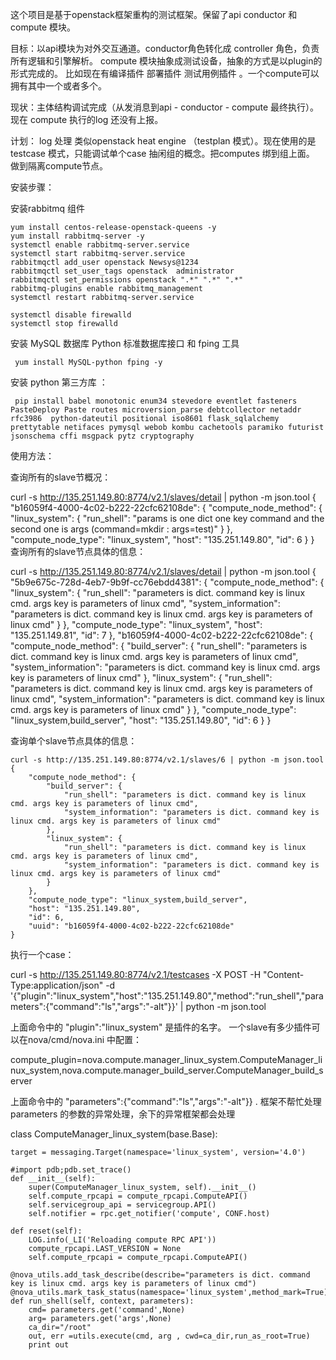 
这个项目是基于openstack框架重构的测试框架。保留了api conductor 和 compute 模块。

目标：以api模块为对外交互通道。conductor角色转化成 controller 角色，负责所有逻辑和引擎解析。
     compute 模块抽象成测试设备，抽象的方式是以plugin的形式完成的。
     比如现在有编译插件 部署插件 测试用例插件 。一个compute可以拥有其中一个或者多个。
    
现状：主体结构调试完成（从发消息到api - conductor - compute 最终执行）。现在 compute 执行的log 还没有上报。

计划：
    log 处理
    类似openstack heat engine （testplan 模式）。现在使用的是testcase 模式，只能调试单个case
    抽闲组的概念。把computes 绑到组上面。 做到隔离compute节点。
    
安装步骤：

安装rabbitmq 组件

	yum install centos-release-openstack-queens -y
	yum install rabbitmq-server -y
	systemctl enable rabbitmq-server.service
	systemctl start rabbitmq-server.service
	rabbitmqctl add_user openstack Newsys@1234
	rabbitmqctl set_user_tags openstack  administrator
	rabbitmqctl set_permissions openstack ".*" ".*" ".*"
	rabbitmq-plugins enable rabbitmq_management
	systemctl restart rabbitmq-server.service
	
	systemctl disable firewalld
	systemctl stop firewalld

安装 MySQL 数据库 Python 标准数据库接口 和 fping 工具

     yum install MySQL-python fping -y

安装 python 第三方库 ：

     pip install babel monotonic enum34 stevedore eventlet fasteners PasteDeploy Paste routes microversion_parse debtcollector netaddr rfc3986  python-dateutil positional iso8601 flask_sqlalchemy prettytable netifaces pymysql webob kombu cachetools paramiko futurist jsonschema cffi msgpack pytz cryptography

使用方法：

查询所有的slave节概况：
	
curl -s http://135.251.149.80:8774/v2.1/slaves/detail | python -m json.tool
	{
		"b16059f4-4000-4c02-b222-22cfc62108de": {
			"compute_node_method": {
				"linux_system": {
					"run_shell": "params is one dict     one key command  and the second one is args (command=mkdir : args=test)"
				}
			},
			"compute_node_type": "linux_system",
			"host": "135.251.149.80",
			"id": 6
		}
	}
查询所有的slave节点具体的信息：

curl -s http://135.251.149.80:8774/v2.1/slaves/detail | python -m json.tool
	{
		"5b9e675c-728d-4eb7-9b9f-cc76ebdd4381": {
			"compute_node_method": {
				"linux_system": {
					"run_shell": "parameters is dict. command key is linux cmd. args key is parameters of linux cmd",
					"system_information": "parameters is dict. command key is linux cmd. args key is parameters of linux cmd"
				}
			},
			"compute_node_type": "linux_system",
			"host": "135.251.149.81",
			"id": 7
		},
		"b16059f4-4000-4c02-b222-22cfc62108de": {
			"compute_node_method": {
				"build_server": {
					"run_shell": "parameters is dict. command key is linux cmd. args key is parameters of linux cmd",
					"system_information": "parameters is dict. command key is linux cmd. args key is parameters of linux cmd"
				},
				"linux_system": {
					"run_shell": "parameters is dict. command key is linux cmd. args key is parameters of linux cmd",
					"system_information": "parameters is dict. command key is linux cmd. args key is parameters of linux cmd"
				}
			},
			"compute_node_type": "linux_system,build_server",
			"host": "135.251.149.80",
			"id": 6
		}
	}

查询单个slave节点具体的信息：

	curl -s http://135.251.149.80:8774/v2.1/slaves/6 | python -m json.tool
	{
		"compute_node_method": {
			"build_server": {
				"run_shell": "parameters is dict. command key is linux cmd. args key is parameters of linux cmd",
				"system_information": "parameters is dict. command key is linux cmd. args key is parameters of linux cmd"
			},
			"linux_system": {
				"run_shell": "parameters is dict. command key is linux cmd. args key is parameters of linux cmd",
				"system_information": "parameters is dict. command key is linux cmd. args key is parameters of linux cmd"
			}
		},
		"compute_node_type": "linux_system,build_server",
		"host": "135.251.149.80",
		"id": 6,
		"uuid": "b16059f4-4000-4c02-b222-22cfc62108de"
	}

执行一个case：

curl -s http://135.251.149.80:8774/v2.1/testcases -X POST -H "Content-Type:application/json" -d '{"plugin":"linux_system","host":"135.251.149.80","method":"run_shell","parameters":{"command":"ls","args":"-alt"}}' | python -m json.tool

上面命令中的 "plugin":"linux_system" 是插件的名字。 一个slave有多少插件可以在nova/cmd/nova.ini 中配置：

compute_plugin=nova.compute.manager_linux_system.ComputeManager_linux_system,nova.compute.manager_build_server.ComputeManager_build_server


上面命令中的 "parameters":{"command":"ls","args":"-alt"}} . 框架不帮忙处理parameters 的参数的异常处理，余下的异常框架都会处理


class ComputeManager_linux_system(base.Base):

    target = messaging.Target(namespace='linux_system', version='4.0')
    
    #import pdb;pdb.set_trace()
    def __init__(self):
        super(ComputeManager_linux_system, self).__init__()
        self.compute_rpcapi = compute_rpcapi.ComputeAPI()
        self.servicegroup_api = servicegroup.API()
        self.notifier = rpc.get_notifier('compute', CONF.host)

    def reset(self):
        LOG.info(_LI('Reloading compute RPC API'))
        compute_rpcapi.LAST_VERSION = None
        self.compute_rpcapi = compute_rpcapi.ComputeAPI()

    @nova_utils.add_task_describe(describe="parameters is dict. command key is linux cmd. args key is parameters of linux cmd")      
    @nova_utils.mark_task_status(namespace='linux_system',method_mark=True)
    def run_shell(self, context, parameters):
        cmd= parameters.get('command',None)
        arg= parameters.get('args',None)
        ca_dir="/root"
        out, err =utils.execute(cmd, arg , cwd=ca_dir,run_as_root=True)
        print out
    
